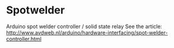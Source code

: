 # Spotwelder
Arduino spot welder controller / solid state relay
See the article:
http://www.avdweb.nl/arduino/hardware-interfacing/spot-welder-controller.html
